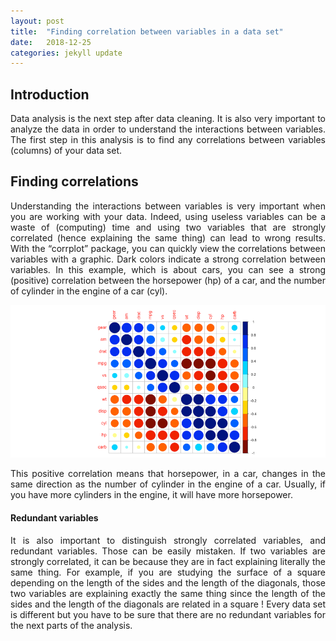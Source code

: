 ```yaml
---
layout: post
title:  "Finding correlation between variables in a data set"
date:   2018-12-25
categories: jekyll update
---
```


## Introduction

<div style="text-align: justify">

Data analysis is the next step after data cleaning. It is also very important to analyze the data in order to understand the interactions between variables. The first step in this analysis is to find any correlations between variables (columns) of your data set.

</div>

## Finding correlations

<div style="text-align: justify">

Understanding the interactions between variables is very important when you are working with your data. Indeed, using useless variables can be a waste of (computing) time and using two variables that are strongly correlated (hence explaining the same thing) can lead to wrong results. With the “corrplot” package, you can quickly view the correlations between variables with a graphic. Dark colors indicate a strong correlation between variables. In this example, which is about cars, you can see a strong (positive) correlation between the horsepower (hp) of a car, and the number of cylinder in the engine of a car (cyl).

</div>

<p align="center">
	<img src="/images/correlation.png" width="750">
</p>

<div style="text-align: justify">

This positive correlation means that horsepower, in a car, changes in the same direction as the number of cylinder in the engine of a car. Usually, if you have more cylinders in the engine, it will have more horsepower.

</div>

#### Redundant variables

<div style="text-align: justify">

It is also important to distinguish strongly correlated variables, and redundant variables. Those can be easily mistaken. If two variables are strongly correlated, it can be because they are in fact explaining literally the same thing. For example, if you are studying the surface of a square depending on the length of the sides and the length of the diagonals, those two variables are explaining exactly the same thing since the length of the sides and the length of the diagonals are related in a square ! Every data set is different but you have to be sure that there are no redundant variables for the next parts of the analysis.

</div>
